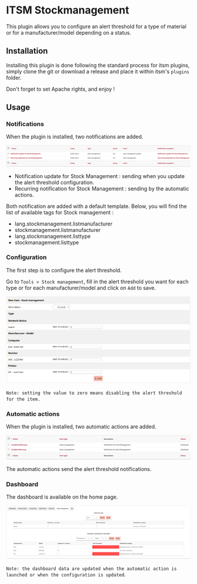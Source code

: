 # ITSM Stockmanagement

This plugin allows you to configure an alert threshold for a type of material or for a manufacturer/model depending on a status.

## Installation

Installing this plugin is done following the standard process for itsm plugins, simply clone the git or download a release and place it within itsm's `plugins` folder.

Don't forget to set Apache rights, and enjoy !

## Usage

### Notifications

When the plugin is installed, two notifications are added.

![Stock management notifications](../img/stockmanagement/stockmanagement_notifications.png)

* Notification update for Stock Management : sending when you update the alert threshold configuration.
* Recurring notification for Stock Management : sending by the automatic actions.

Both notification are added with a default template. Below, you will find the list of available tags for Stock management :

* lang.stockmanagement.listmanufacturer
* stockmanagement.listmanufacturer
* lang.stockmanagement.listtype
* stockmanagement.listtype

### Configuration

The first step is to configure the alert threshold.

Go to `Tools > Stock management`, fill in the alert threshold you want for each type or for each manufacturer/model and click on `Add` to save.

![Stock management configuration](../img/stockmanagement/stockmanagement_configuration.png)

`Note: setting the value to zero means disabling the alert threshold for the item.`

### Automatic actions

When the plugin is installed, two automatic actions are added.

![Stock management automatic actions](../img/stockmanagement/stockmanagement_automatic_actions.png)

The automatic actions send the alert threshold notifications.

### Dashboard

The dashboard is available on the home page.

![Stock management dashboard](../img/stockmanagement/stockmanagement_dashboard.png)

`Note: the dashboard data are updated when the automatic action is launched or when the configuration is updated`.